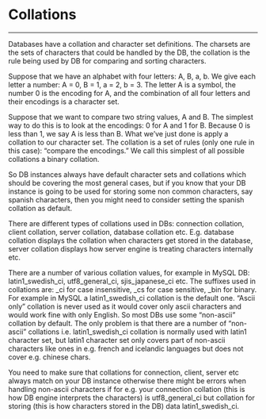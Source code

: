 # Collations
---
&NewLine;
&NewLine;

Databases have a collation and character set definitions. The charsets are the sets of characters that could be handled by the DB, the collation is the rule being used by DB for comparing and sorting characters.

Suppose that we have an alphabet with four letters: A, B, a, b. We give each letter a number: A = 0, B = 1, a = 2, b = 3. The letter A is a symbol, the number 0 is the encoding for A, and the combination of all four letters and their encodings is a character set.

Suppose that we want to compare two string values, A and B. The simplest way to do this is to look at the encodings: 0 for A and 1 for B. Because 0 is less than 1, we say A is less than B. What we’ve just done is apply a collation to our character set. The collation is a set of rules (only one rule in this case): “compare the encodings.” We call this simplest of all possible collations a binary collation.

So DB instances always have default character sets and collations which should be covering the most general cases, but if you know that your DB instance is going to be used for storing some non common characters, say spanish characters, then you might need to consider setting the spanish collation as default.

There are different types of collations used in DBs: connection collation, client collation, server collation, database collation etc. E.g. database collation displays the collation when characters get stored in the database, server collation displays how server engine is treating characters internally etc.

There are a number of various collation values, for example in MySQL DB: latin1_swedish_ci, utf8_general_ci, sjis_japanese_ci etc. The suffixes used in collations are:  \_ci for case insensitive, \_cs for case sensitive, \_bin for binary. For example in MySQL a latin1_swedish_ci collation is the default one. “Ascii only” collation is never used as it would cover only ascii characters and would work fine with only English. So most DBs use some “non-ascii” collation by default. The only problem is that there are a number of “non-ascii” collations i.e. latin1_swedish_ci collation is normally used with latin1 character set, but latin1 character set only covers part of non-ascii characters like ones in e.g. french and icelandic languages but does not cover e.g. chinese chars.

You need to make sure that collations for connection, client, server etc always match on your DB instance otherwise there might be errors when handling non-ascii characters if for e.g. your connection collation (this is how DB engine interprets the characters) is utf8_general_ci but collation for storing (this is how characters stored in the DB) data latin1_swedish_ci.
